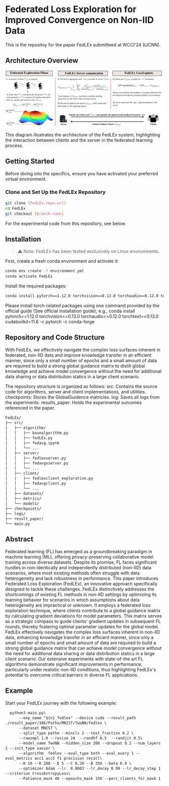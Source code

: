 # Federated Loss Exploration for Improved Convergence on Non-IID Data
This is the repositoy for the paper FedLEx submitteed at WCCI'24 (IJCNN).

## Architecture Overview

![](pics/schema.png)

This diagram illustrates the architecture of the FedLEx system, highlighting the interaction between clients and the server in the federated learning process.

## Getting Started

Before diving into the specifics, ensure you have activated your preferred virtual environment.

### Clone and Set Up the FedLEx Repository

```bash
git clone [FedLEx-repo-url] 
cd FedLEx 
git checkout [branch-name]
```

For the experimental code from this repository, see below.

## Installation
> :warning: Note: FedLEx has been tested exclusively on Linux environments.

First, create a fresh conda environment and activate it:
```bash
conda env create -f environment.yml
conda activate FedLEx
```
Install the required packages:
```bash
conda install pytorch==1.12.0 torchvision==0.13.0 torchaudio==0.12.0 torchtext==0.13.0 cudatoolkit=11.6 -c pytorch -c conda-forge
```

Please install torch-related packages using one command provided by the official guide (See official installation guide); e.g., conda install pytorch==1.12.0 torchvision==0.13.0 torchaudio==0.12.0 torchtext==0.13.0 cudatoolkit=11.6 -c pytorch -c conda-forge

## Repository and Code Structure
With FedLEx, we effectively navigate the complex loss surfaces inherent in federated, non-IID data and improve knowledge transfer in an efficient manner, since only a small number of epochs and a small amount of data are required to build a strong global guidance matrix to distill global knowledge and achieve model convergence without the need for additional data sharing or data distribution statics in a large client scenario.

The repository structure is organized as follows:
src: Contains the source code for algorithms, server and client implementations, and utilities.
checkpoints: Stores the GlobalGuidence matricies.
log: Saves all logs from the experiments.
results_paper: Holds the experimental outcomes referenced in the paper.
```
FedLEx/
├── src/
│   ├── algorithm/
│   │   ├── basealgorithm.py
│   │   ├── fedLEx.py
│   │   ├── fedavg.ipynb
│   │   └── ...
│   ├── server/
│   │   ├── fedlexserver.py
│   │   ├── fedavgxserver.py
│   │   └── ...
│   ├── client/
│   │   ├── fedlexclient_exploration.py
│   │   ├── fedavgclient.py
│   │   └── ...
│   ├── datasets/
│   ├── metrics/
│   └── models/
├── checkpoints/
├── logs/
├── result_paper/
└── main.py
```

## Abstract
Federated learning (FL) has emerged as a groundbreaking paradigm in machine learning (ML), offering privacy-preserving collaborative model training across diverse datasets. Despite its promise, FL faces significant hurdles in non-identically and independently distributed (non-IID) data scenarios, where most existing methods often struggle with data heterogeneity and lack robustness in performance. This paper introduces Federated Loss Exploration (FedLEx), an innovative approach specifically designed to tackle these challenges. FedLEx distinctively addresses the shortcomings of existing FL methods in non-IID settings by optimizing its learning behavior for scenarios in which assumptions about data heterogeneity are impractical or unknown. It employs a federated loss exploration technique, where clients contribute to a global guidance matrix by calculating gradient deviations for model parameters. This matrix serves as a strategic compass to guide clients' gradient updates in subsequent FL rounds, thereby fostering optimal parameter updates for the global model. FedLEx effectively navigates the complex loss surfaces inherent in non-IID data, enhancing knowledge transfer in an efficient manner, since only a small number of epochs and small amount of data are required to build a strong global guidance matrix that can achieve model convergence without the need for additional data sharing or data distribution statics in a large client scenario. Our extensive experiments with state-of-the art FL algorithms demonstrate significant improvements in performance, particularly under realistic non-IID conditions, thus highlighting FedLEx's potential to overcome critical barriers in diverse FL applications.

## Example
Start your FedLEx journey with the following example:
```
  python3 main.py\
      --exp_name "${n}_fedlex" --device cuda --result_path ./result_paper/10K/Patho/MNIST/TwoNN/fedlex \
      --dataset MNIST \
      --split_type patho --mincls 2 --test_fraction 0.2 \
      --rawsmpl 1.0 --resize 24  --randhf 0.5  --randjit 0.5\
      --model_name TwoNN --hidden_size 200 --dropout 0.1 --num_layers 2 --init_type xavier \
      --algorithm  fedlex --eval_type both --eval_every 1 --eval_metrics acc1 acc5 f1 precision recall\
      --K 10 --R 200 --E 5 --C 0.20 --B 350 --beta 0.9 \
      --optimizer Adam --lr  0.0003 --lr_decay 0.99 --lr_decay_step 1 --criterion CrossEntropyLoss\
      --Patience_mask 40 --epoochs_mask 150 --perc_clients_for_mask 1
```


